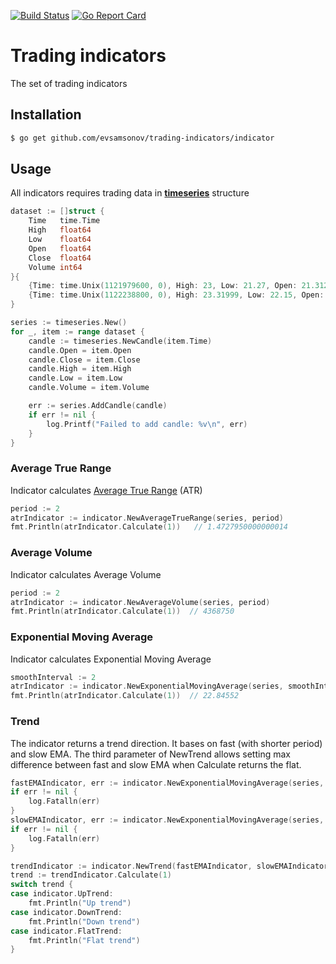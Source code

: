 [![Build Status](https://travis-ci.org/evsamsonov/trading-indicators.svg?branch=master)](https://travis-ci.org/evsamsonov/trading-indicators)
[![Go Report Card](https://goreportcard.com/badge/github.com/evsamsonov/trading-indicators)](https://goreportcard.com/report/github.com/evsamsonov/trading-indicators)

# Trading indicators

The set of trading indicators

## Installation

```bash
$ go get github.com/evsamsonov/trading-indicators/indicator  
```

## Usage

All indicators requires trading data in [**timeseries**](https://github.com/evsamsonov/trading-timeseries) structure 

```go
dataset := []struct {
    Time   time.Time
    High   float64
    Low    float64
    Open   float64
    Close  float64
    Volume int64
}{
    {Time: time.Unix(1121979600, 0), High: 23, Low: 21.27, Open: 21.3125, Close: 22.1044, Volume: 4604900},
    {Time: time.Unix(1122238800, 0), High: 23.31999, Low: 22.15, Open: 22.15, Close: 23.21608, Volume: 4132600},
}

series := timeseries.New()
for _, item := range dataset {
    candle := timeseries.NewCandle(item.Time)
    candle.Open = item.Open
    candle.Close = item.Close
    candle.High = item.High
    candle.Low = item.Low
    candle.Volume = item.Volume

    err := series.AddCandle(candle)
    if err != nil {
        log.Printf("Failed to add candle: %v\n", err)
    }
}
```

### Average True Range

Indicator calculates [Average True Range](https://en.wikipedia.org/wiki/Average_true_range ) (ATR)

```go
period := 2
atrIndicator := indicator.NewAverageTrueRange(series, period)
fmt.Println(atrIndicator.Calculate(1))   // 1.4727950000000014
```

### Average Volume

Indicator calculates Average Volume

```go
period := 2
atrIndicator := indicator.NewAverageVolume(series, period)
fmt.Println(atrIndicator.Calculate(1))  // 4368750
```

### Exponential Moving Average

Indicator calculates Exponential Moving Average

```go
smoothInterval := 2
atrIndicator := indicator.NewExponentialMovingAverage(series, smoothInterval)
fmt.Println(atrIndicator.Calculate(1))  // 22.84552
```

### Trend

The indicator returns a trend direction. It bases on fast (with shorter period) and slow EMA. The third parameter of NewTrend allows setting max difference between fast and slow EMA when Calculate returns the flat.

```go
fastEMAIndicator, err := indicator.NewExponentialMovingAverage(series, 14)
if err != nil {
    log.Fatalln(err)
}
slowEMAIndicator, err := indicator.NewExponentialMovingAverage(series, 50)
if err != nil {
    log.Fatalln(err)
}

trendIndicator := indicator.NewTrend(fastEMAIndicator, slowEMAIndicator, 0.6)
trend := trendIndicator.Calculate(1)
switch trend {
case indicator.UpTrend:
    fmt.Println("Up trend")
case indicator.DownTrend:
    fmt.Println("Down trend")
case indicator.FlatTrend:
    fmt.Println("Flat trend")
}
```
